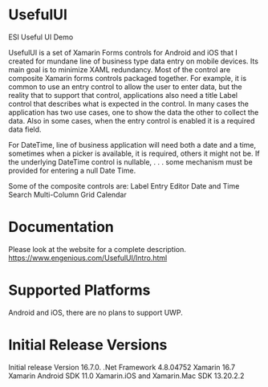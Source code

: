 # UsefulUI
ESI Useful UI Demo

UsefulUI is a set of Xamarin Forms controls for Android and iOS that I created for mundane line of business type data entry on mobile devices.  Its main goal is to minimize XAML redundancy.
Most of the control are composite Xamarin forms controls packaged together.  For example, it is common to use an entry control to allow the user to enter data, but the reality 
that to support that control, applications also need a title Label control that describes what is expected in the control. In many cases the application has two use cases, one
to show the data the other to collect the data.  Also in some cases, when the entry control is enabled it is a required data field.

For DateTime, line of business application will need both a date and a time, sometimes when a picker is available, it is required, others it might not be.  If the underlying
DateTime control is nullable, . . . some mechanism must be provided for entering a null Date Time.

Some of the composite controls are:
Label
Entry
Editor
Date and Time
Search
Multi-Column Grid
Calendar

# Documentation
Please look at the website for a complete description.  https://www.engenious.com/UsefulUI/Intro.html

# Supported Platforms
Android and iOS, there are no plans to support UWP.

# Initial Release Versions
Initial release Version 16.7.0. 
.Net Framework 4.8.04752
Xamarin 16.7
Xamarin Android SDK 11.0
Xamarin.iOS and Xamarin.Mac SDK 13.20.2.2
